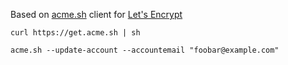 Based on [acme.sh](https://acme.sh) client for [Let's Encrypt](https://letsencrypt.org/)

```
curl https://get.acme.sh | sh

acme.sh --update-account --accountemail "foobar@example.com"
```
